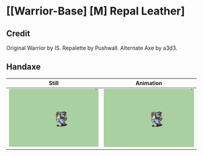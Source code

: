 # [\[Warrior-Base\] \[M\] Repal Leather]

## Credit

Original Warrior by IS.
Repalette by Pushwall. 
Alternate Axe by a3d3.
	
## Handaxe

| Still | Animation |
| :---: | :-------: |
| ![Handaxe still](./Handaxe_000.png) | ![Handaxe animation](./Handaxe.gif) |
